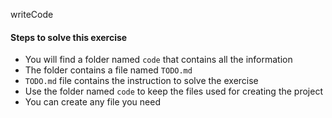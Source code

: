 writeCode

#### Steps to solve this exercise

- You will find a folder named `code` that contains all the information
- The folder contains a file named `TODO.md`
- `TODO.md` file contains the instruction to solve the exercise
- Use the folder named `code` to keep the files used for creating the project
- You can create any file you need
